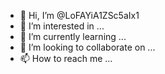 - 👋 Hi, I’m @LoFAYiA1ZSc5aIx1
- 👀 I’m interested in ...
- 🌱 I’m currently learning ...
- 💞️ I’m looking to collaborate on ...
- 📫 How to reach me ...

<!---
LoFAYiA1ZSc5aIx1/LoFAYiA1ZSc5aIx1 is a ✨ special ✨ repository because its `README.md` (this file) appears on your GitHub profile.
You can click the Preview link to take a look at your changes.
--->
